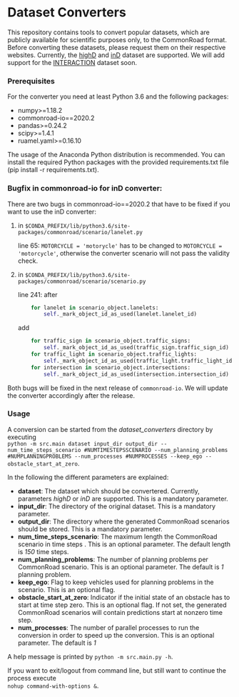 # Dataset Converters

This repository contains tools to convert popular datasets, which are publicly available for scientific purposes only, to the CommonRoad format. Before converting these datasets, please request them on their respective websites. Currently, the [highD](https://www.highd-dataset.com/) and [inD](https://www.ind-dataset.com/) dataset are supported. We will add support for the [INTERACTION](http://interaction-dataset.com/) dataset soon.


### Prerequisites
For the converter you need at least Python 3.6 and the following packages:
* numpy>=1.18.2
* commonroad-io==2020.2
* pandas>=0.24.2
* scipy>=1.4.1
* ruamel.yaml>=0.16.10

The usage of the Anaconda Python distribution is recommended. 
You can install the required Python packages with the provided requirements.txt file (pip install -r requirements.txt).

### Bugfix in commonroad-io for inD converter:

There are two bugs in commonroad-io==2020.2 that have to be fixed if you want to use the inD converter:

1. in `$CONDA_PREFIX/lib/python3.6/site-packages/commonroad/scenario/lanelet.py`

    line 65: `MOTORCYCLE = 'motorycle'` has to be changed to `MOTORCYCLE = 'motorcycle'`, otherwise the converter scenario
    will not pass the validity check.

2. in `$CONDA_PREFIX/lib/python3.6/site-packages/commonroad/scenario/scenario.py`

    line 241: after
    ```python
        for lanelet in scenario_object.lanelets:
            self._mark_object_id_as_used(lanelet.lanelet_id)
    ```
    add
    
    ```python
        for traffic_sign in scenario_object.traffic_signs:
            self._mark_object_id_as_used(traffic_sign.traffic_sign_id)
        for traffic_light in scenario_object.traffic_lights:
            self._mark_object_id_as_used(traffic_light.traffic_light_id)
        for intersection in scenario_object.intersections:
            self._mark_object_id_as_used(intersection.intersection_id)
    ```

Both bugs will be fixed in the next release of `commonroad-io`. We will update the converter accordingly after the release.

### Usage
A conversion can be started from the *dataset_converters* directory by executing  
`python -m src.main dataset input_dir output_dir --num_time_steps_scenario #NUMTIMESTEPSSCENARIO --num_planning_problems #NUMPLANNINGPROBLEMS --num_processes #NUMPROCESSES --keep_ego --obstacle_start_at_zero`.

In the following the different parameters are explained:
* **dataset**: The dataset which should be convertered. Currently, parameters *highD* or *inD* are supported. 
This is a mandatory parameter.
* **input_dir**: The directory of the original dataset. This is a mandatory parameter.
* **output_dir**: The directory where the generated CommonRoad scenarios should be stored. This is a mandatory parameter.
* **num_time_steps_scenario**: The maximum length the CommonRoad scenario in time steps . This is an optional parameter. 
The default length is *150* time steps.
* **num_planning_problems**: The number of planning problems per CommonRoad scenario. This is an optional parameter. 
The default is *1* planning problem.
* **keep_ego**: Flag to keep vehicles used for planning problems in the scenario. 
This is an optional flag. 
* **obstacle_start_at_zero**: Indicator if the initial state of an obstacle has to start at time step zero. 
This is an optional flag. 
If not set, the generated CommonRoad scenarios will contain predictions start at nonzero time step.
* **num_processes**: The number of parallel processes to run the conversion in order to speed up the conversion. 
This is an optional parameter. The default is *1*

A help message is printed by `python -m src.main.py -h`.

If you want to exit/logout from command line, but still want to continue the process execute   
`nohup command-with-options &`.